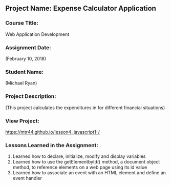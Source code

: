 ## Project Name:  Expense Calculator Application

### Course Title:
Web Application Development

### Assignment Date:  
(February 10, 2018)

### Student Name:  
(Michael Ryan)

### Project Description:
(This project calculates the expenditures in for different financial situations)

### View Project:
https://mtr44.github.io/lesson4_javascript1-/

### Lessons Learned in the Assignment:
1. Learned how to declare, initialize, modify and display variables
2. Learned how to use the getElementbyId() method, a document object method, to reference elements on a web page using its id value
3. Learned how to associate an event with an HTML element and define an event handler



